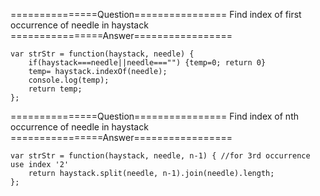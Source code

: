 
===============Question================
Find index of first occurrence of needle in haystack
================Answer=================

```
var strStr = function(haystack, needle) {
    if(haystack===needle||needle==="") {temp=0; return 0}
    temp= haystack.indexOf(needle);
    console.log(temp);
    return temp;
};
```


===============Question================
Find index of nth occurrence of needle in haystack
================Answer=================

```
var strStr = function(haystack, needle, n-1) { //for 3rd occurrence use index '2'
    return haystack.split(needle, n-1).join(needle).length;
};
```
